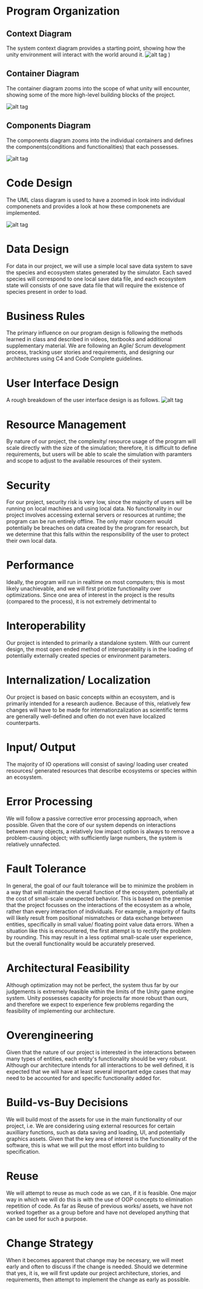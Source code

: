 # Program Organization
## Context Diagram
The system context diagram provides a starting point, showing how the unity environment will interact with the world around it.
![alt tag](https://i.imgur.com/6dFqmVs.png)
)

## Container Diagram
The container diagram zooms into the scope of what unity will encounter, showing some of the more high-level building blocks of the project.

![alt tag](https://i.imgur.com/fef9ef6.png)

## Components Diagram
The components diagram zooms into the individual containers and defines the components(conditions and functionalities) that each possesses. 

![alt tag](https://i.imgur.com/fyzkyyZ.png)

# Code Design
The UML class diagram is used to have a zoomed in look into individual componenets and provides a look at how these componenets are implemented.

![alt tag](https://i.imgur.com/p6lJmlW.png)

# Data Design
  For data in our project, we will use a simple local save data system to save the species and ecosystem states generated by the simulator. Each saved species will correspond to one local save data file, and each ecosystem state will consists of one save data file that will require the existence of species present in order to load.
# Business Rules
  The primary influence on our program design is following the methods learned in class and described in videos, textbooks and additional supplementary material. We are following an Agile/ Scrum development process, tracking user stories and requirements, and designing our architectures using C4 and Code Complete guidelines.
# User Interface Design
  A rough breakdown of the user interface design is as follows.
  ![alt tag](https://i.imgur.com/lPO57b5.png)
# Resource Management
  By nature of our project, the complexity/ resource usage of the program will scale directly with the size of the simulation; therefore, it is difficult to define requirements, but users will be able to scale the simulation with paramters and scope to adjust to the available resources of their system.
# Security
  For our project, security risk is very low, since the majority of users will be running on local machines and using local data. No functionality in our project involves accessing external servers or resources at runtime; the program can be run entirely offline. The only major concern would potentially be breaches on data created by the program for research, but we determine that this falls within the responsibility of the user to protect their own local data.
# Performance
  Ideally, the program will run in realtime on most computers; this is most likely unachievable, and we will first priotize functionality over optimizations. Since one area of interest in the project is the results (compared to the process), it is not extremely detrimental to 
# Interoperability
  Our project is intended to primarily a standalone system. With our current design, the most open ended method of interoperability is in the loading of potentially externally created species or environment parameters.
# Internalization/ Localization
  Our project is based on basic concepts within an ecosystem, and is primarily intended for a research audience. Because of this, relatively few changes will have to be made for internationzalization as scientific terms are generally well-defined and often do not even have localized counterparts.
# Input/ Output
  The majority of IO operations will consist of saving/ loading user created resources/ generated resources that describe ecosystems or species within an ecosystem.
# Error Processing
  We will follow a passive corrective error processing approach, when possible. Given that the core of our system depends on interactions between many objects, a relatively low impact option is always to remove a problem-causing object; with sufficiently large numbers, the system is relatively unnafected.
# Fault Tolerance
  In general, the goal of our fault tolerance will be to minimize the problem in a way that will maintain the overall function of the ecosystem, potentially at the cost of small-scale unexpected behavior. This is based on the premise that the project focusses on the interactions of the ecosystem as a whole, rather than every interaction of individuals.
  For example, a majority of faults will likely result from positional mismatches or data exchange between entities, specifically in small value/ floating point value data errors. When a situation like this is encountered, the first attempt is to rectify the problem by rounding. This may result in a less optimal small-scale user experience, but the overall functionality would be accurately preserved. 
# Architectural Feasibility
  Although optimization may not be perfect, the system thus far by our judgements is extremely feasible within the limits of the Unity game engine system. Unity possesses capacity for projects far more robust than ours, and therefore we expect to experience few problems regarding the feasibility of implementing our architecture.
# Overengineering
  Given that the nature of our project is interested in the interactions between many types of entities, each entity's functionality should be very robust. Although our architecture intends for all interactions to be well defined, it is expected that we will have at least several important edge cases that may need to be accounted for and specific functionality added for.
# Build-vs-Buy Decisions
  We will build most of the assets for use in the main functionality of our project, i.e. We are considering using external resources for certain auxilliary functions, such as data saving and loading, UI, and potentially graphics assets. Given that the key area of interest is the functionality of the software, this is what we will put the most effort into building to specification.
# Reuse
  We will attempt to reuse as much code as we can, if it is feasible. One major way in which we will do this is with the use of OOP concepts to elimination repetition of code. As far as Reuse of previous works/ assets, we have not worked together as a group before and have not developed anything that can be used for such a purpose.
# Change Strategy
  When it becomes apparent that change may be necesary, we will meet early and often to discuss if the change is needed. Should we determine that yes, it is, we will first update our project architecture, stories, and requirements, then attempt to implement the change as early as possible.




